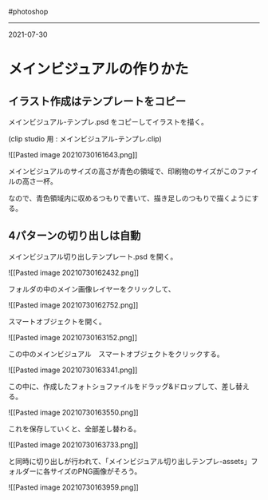 #photoshop

---
2021-07-30

# メインビジュアルの作りかた

## イラスト作成はテンプレートをコピー

メインビジュアル-テンプレ.psd をコピーしてイラストを描く。

(clip studio 用 : メインビジュアル-テンプレ.clip)

![[Pasted image 20210730161643.png]]

メインビジュアルのサイズの高さが青色の領域で、印刷物のサイズがこのファイルの高さ一杯。

なので、青色領域内に収めるつもりで書いて、描き足しのつもりで描くようにする。

## 4パターンの切り出しは自動

メインビジュアル切り出しテンプレート.psd を開く。

![[Pasted image 20210730162432.png]]

フォルダの中のメイン画像レイヤーをクリックして、

![[Pasted image 20210730162752.png]]

スマートオブジェクトを開く。

![[Pasted image 20210730163152.png]]

この中のメインビジュアル　スマートオブジェクトをクリックする。

![[Pasted image 20210730163341.png]]

この中に、作成したフォトショファイルをドラッグ&ドロップして、差し替える。

![[Pasted image 20210730163550.png]]

これを保存していくと、全部差し替わる。

![[Pasted image 20210730163733.png]]

と同時に切り出しが行われて、「メインビジュアル切り出しテンプレ-assets」フォルダーに各サイズのPNG画像がそろう。

![[Pasted image 20210730163959.png]]